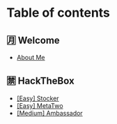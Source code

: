 # Table of contents

## 🈷 Welcome

* [About Me](README.md)

## 🈲 HackTheBox

* [\[Easy\] Stocker](hackthebox/easy-stocker.md)
* [\[Easy\] MetaTwo](hackthebox/easy-metatwo.md)
* [\[Medium\] Ambassador](hackthebox/medium-ambassador.md)
